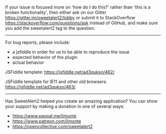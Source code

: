 If your issue is focused more on 'how do I do this?' rather than 'this is a broken functionality', then either ask on our Gitter https://gitter.im/sweetalert2/lobby or submit it to StackOverflow https://stackoverflow.com/questions/ask instead of GitHub, and make sure you add the sweetalert2 tag to the question.

---

For bug reports, please include:

- a jsfiddle in order for us to be able to reproduce the issue
- expected behavior of the plugin
- actual behavior

JSFiddle template: https://jsfiddle.net/ad3quksn/462/

JSFiddle template for IE11 and other old browsers: https://jsfiddle.net/ad3quksn/463/

---

Has SweetAlert2 helped you create an amazing application? You can show your support by making a donation in one of several ways:
- https://www.paypal.me/limonte
- https://www.patreon.com/limonte
- https://opencollective.com/sweetalert2
